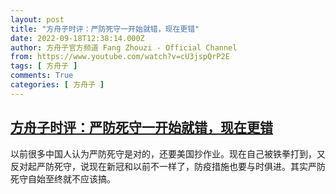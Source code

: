 ```yaml
---
layout: post
title: "方舟子时评：严防死守一开始就错，现在更错"
date: 2022-09-18T12:38:14.000Z
author: 方舟子官方频道 Fang Zhouzi - Official Channel
from: https://www.youtube.com/watch?v=cU3jspQrP2E
tags: [ 方舟子 ]
comments: True
categories: [ 方舟子 ]
---
```

<!--1663504694000-->
[方舟子时评：严防死守一开始就错，现在更错](https://www.youtube.com/watch?v=cU3jspQrP2E)
------

<div>
以前很多中国人认为严防死守是对的，还要美国抄作业。现在自己被铁拳打到，又反对起严防死守，说现在新冠和以前不一样了，防疫措施也要与时俱进。其实严防死守自始至终就不应该搞。
</div>
